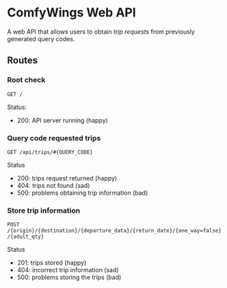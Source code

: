 # ComfyWings Web API
A web API that allows users to obtain *trip requests* from previously generated query codes.

## Routes

### Root check

`GET /`

Status:

- 200: API server running (happy)

### Query code requested trips

`GET /api/trips/#{QUERY_CODE}` 

Status

- 200: trips request returned (happy)
- 404: trips not found (sad)
- 500: problems obtaining trip information (bad)

### Store trip information

`POST /{origin}/{destination}/{departure_data}/{return_date}/{one_way=false}/{adult_qty}`

Status

- 201: trips stored (happy)
- 404: incorrect trip information (sad)
- 500: problems storing the trips (bad)